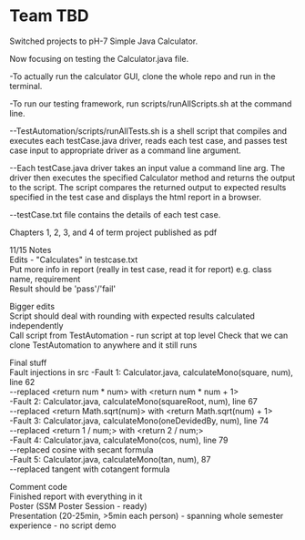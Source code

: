 # Team TBD

Switched projects to pH-7 Simple Java Calculator.

Now focusing on testing the Calculator.java file.

-To actually run the calculator GUI, clone the whole repo and run in the terminal.

-To run our testing framework, run scripts/runAllScripts.sh at the command line.

--TestAutomation/scripts/runAllTests.sh is a shell script that compiles and executes each testCase.java driver, reads each test case, and passes test case input to appropriate driver as a command line argument.

--Each testCase.java driver takes an input value a command line arg. The driver then executes the specified Calculator method and returns the output to the script. The script compares the returned output to expected results specified in the test case and displays the html report in a browser.

--testCase.txt file contains the details of each test case.

Chapters 1, 2, 3, and 4 of term project published as pdf  

11/15 Notes  
Edits - "Calculates" in testcase.txt  
Put more info in report (really in test case, read it for report) e.g. class name, requirement  
Result should be 'pass'/'fail'  

Bigger edits  
Script should deal with rounding with expected results calculated independently  
Call script from TestAutomation - run script at top level
Check that we can clone TestAutomation to anywhere and it still runs

Final stuff  
Fault injections in src 
-Fault 1: Calculator.java, calculateMono(square, num), line 62  
--replaced <return num * num> with <return num * num + 1>  
-Fault 2: Calculator.java, calculateMono(squareRoot, num), line 67  
--replaced <return Math.sqrt(num)> with <return Math.sqrt(num) + 1>  
-Fault 3: Calculator.java, calculateMono(oneDevidedBy, num), line 74  
--replaced <return 1 / num;> with <return 2 / num;>   
-Fault 4: Calculator.java, calculateMono(cos, num), line 79  
--replaced cosine with secant formula  
-Fault 5: Calculator.java, calculateMono(tan, num), 87  
--replaced tangent with cotangent formula  

Comment code  
Finished report with everything in it  
Poster (SSM Poster Session - ready)  
Presentation (20-25min, >5min each person) - spanning whole semester experience - no script demo  
